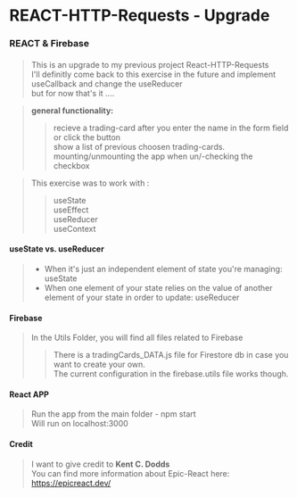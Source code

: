 # REACT-HTTP-Requests - Upgrade 
### REACT & Firebase

#### 
> This is an upgrade to my previous project React-HTTP-Requests</br>
> I'll definitly come back to this exercise in the future and implement useCallback and change the useReducer  
> but for now that's it ....  
  
> **general functionality:**
>> recieve a trading-card after you enter the name in the form field or click the button  
>> show a list of previous choosen trading-cards.  
>> mounting/unmounting the app when un/-checking the checkbox

> This exercise was to work with :</br>
>> useState</br>
>> useEffect</br>
>> useReducer</br>
>> useContext</br>

#### useState vs. useReducer
> - When it's just an independent element of state you're managing:   useState  
> - When one element of your state relies on the value of another element of your state in order to update:   useReducer  

#### Firebase
> In the Utils Folder, you will find all files related to Firebase</br>
>> There is a tradingCards_DATA.js file for Firestore db in case you want to create your own.</br>
>> The current configuration in the firebase.utils file works though.</br>

#### React APP
> Run the app from the main folder - npm start</br>
> Will run on localhost:3000</br>

#### Credit
> I want to give credit to **Kent C. Dodds** </br>
> You can find more information about Epic-React here:</br> 
> https://epicreact.dev/</br>
